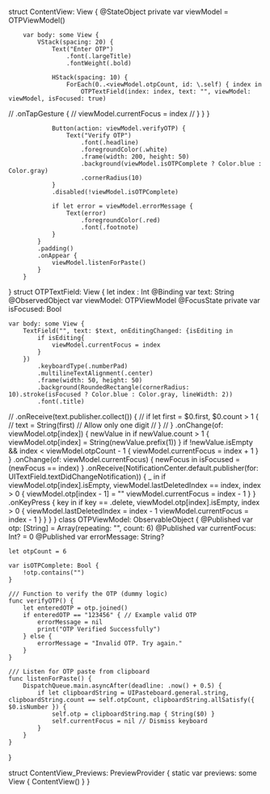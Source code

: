 struct ContentView: View {
    @StateObject private var viewModel = OTPViewModel()
        
        var body: some View {
            VStack(spacing: 20) {
                Text("Enter OTP")
                    .font(.largeTitle)
                    .fontWeight(.bold)
                
                HStack(spacing: 10) {
                    ForEach(0..<viewModel.otpCount, id: \.self) { index in
                        OTPTextField(index: index, text: "", viewModel: viewModel, isFocused: true)
//                            .onTapGesture {
//                                viewModel.currentFocus = index
//                            }
                    }
                }
                
                Button(action: viewModel.verifyOTP) {
                    Text("Verify OTP")
                        .font(.headline)
                        .foregroundColor(.white)
                        .frame(width: 200, height: 50)
                        .background(viewModel.isOTPComplete ? Color.blue : Color.gray)
                        .cornerRadius(10)
                }
                .disabled(!viewModel.isOTPComplete)
                
                if let error = viewModel.errorMessage {
                    Text(error)
                        .foregroundColor(.red)
                        .font(.footnote)
                }
            }
            .padding()
            .onAppear {
                viewModel.listenForPaste()
            }
        }
}
struct OTPTextField: View {
    let index : Int
    @Binding var text: String
    @ObservedObject var viewModel: OTPViewModel
    @FocusState private var isFocused: Bool
    
    var body: some View {
        TextField("", text: $text, onEditingChanged: {isEditing in
            if isEditing{
                viewModel.currentFocus = index
            }
        })
            .keyboardType(.numberPad)
            .multilineTextAlignment(.center)
            .frame(width: 50, height: 50)
            .background(RoundedRectangle(cornerRadius: 10).stroke(isFocused ? Color.blue : Color.gray, lineWidth: 2))
            .font(.title)
//            .onReceive(text.publisher.collect()) {
//                if let first = $0.first, $0.count > 1 {
//                    text = String(first) // Allow only one digit
//                }
//            }
            .onChange(of: viewModel.otp[index]) { newValue in
                        if newValue.count > 1 {
                            viewModel.otp[index] = String(newValue.prefix(1))
                        }
                        if !newValue.isEmpty && index < viewModel.otpCount - 1 {
                            viewModel.currentFocus = index + 1
                        }
                    }
                    .onChange(of: viewModel.currentFocus) { newFocus in
                        isFocused = (newFocus == index)
                    }
                    .onReceive(NotificationCenter.default.publisher(for: UITextField.textDidChangeNotification)) { _ in
                        if viewModel.otp[index].isEmpty, viewModel.lastDeletedIndex == index, index > 0 {
                            viewModel.otp[index - 1] = ""
                            viewModel.currentFocus = index - 1
                        }
                    }
                    .onKeyPress { key in
                        if key == .delete, viewModel.otp[index].isEmpty, index > 0 {
                            viewModel.lastDeletedIndex = index - 1
                            viewModel.currentFocus = index - 1
                        }
                    }
                }
}
class OTPViewModel: ObservableObject {
    @Published var otp: [String] = Array(repeating: "", count: 6)
    @Published var currentFocus: Int? = 0
    @Published var errorMessage: String?
    
    let otpCount = 6
    
    var isOTPComplete: Bool {
        !otp.contains("")
    }
    
    /// Function to verify the OTP (dummy logic)
    func verifyOTP() {
        let enteredOTP = otp.joined()
        if enteredOTP == "123456" { // Example valid OTP
            errorMessage = nil
            print("OTP Verified Successfully")
        } else {
            errorMessage = "Invalid OTP. Try again."
        }
    }
    
    /// Listen for OTP paste from clipboard
    func listenForPaste() {
        DispatchQueue.main.asyncAfter(deadline: .now() + 0.5) {
            if let clipboardString = UIPasteboard.general.string, clipboardString.count == self.otpCount, clipboardString.allSatisfy({ $0.isNumber }) {
                self.otp = clipboardString.map { String($0) }
                self.currentFocus = nil // Dismiss keyboard
            }
        }
    }
}

struct ContentView_Previews: PreviewProvider {
    static var previews: some View {
        ContentView()
    }
}
